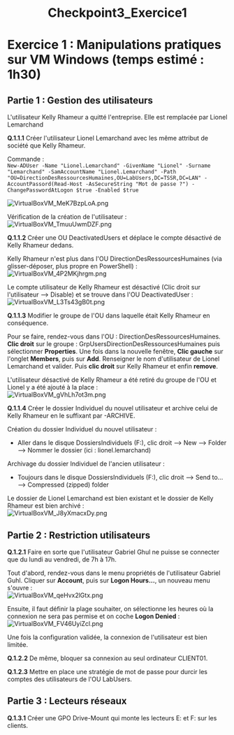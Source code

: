 <div align="center"><H1> Checkpoint3_Exercice1 </H1></div>

# Exercice 1 : Manipulations pratiques sur VM Windows (temps estimé : 1h30)

## Partie 1 : Gestion des utilisateurs
L'utilisateur Kelly Rhameur a quitté l'entreprise.
Elle est remplacée par Lionel Lemarchand

**Q.1.1.1** Créer l'utilisateur Lionel Lemarchand avec les même attribut de société que Kelly Rhameur.  

Commande :  
```New-ADUser -Name "Lionel.Lemarchand" -GivenName "Lionel" -Surname "Lemarchand" -SamAccountName "Lionel.Lemarchand" -Path "OU=DirectionDesRessourcesHumaines,OU=LabUsers,DC=TSSR,DC=LAN" -AccountPassord(Read-Host -AsSecureString "Mot de passe ?") -ChangePasswordAtLogon $true -Enabled $true```  

![VirtualBoxVM_MeK7BzpLoA.png](https://github.com/Skchaper/Checkpoint3/blob/main/Screens/EXO1/VirtualBoxVM_MeK7BzpLoA.png)  

Vérification de la création de l'utilisateur :
![VirtualBoxVM_TmuuUwmDZF.png](https://github.com/Skchaper/Checkpoint3/blob/main/Screens/EXO1/VirtualBoxVM_TmuuUwmDZF.png)

**Q.1.1.2** Créer une OU DeactivatedUsers et déplace le compte désactivé de Kelly Rhameur dedans.

Kelly Rhameur n'est plus dans l'OU DirectionDesRessourcesHumaines (via glisser-déposer, plus propre en PowerShell) :  
![VirtualBoxVM_4P2MKjhrgm.png](https://github.com/Skchaper/Checkpoint3/blob/main/Screens/EXO1/VirtualBoxVM_4P2MKjhrgm.png)

Le compte utilisateur de Kelly Rhameur est désactivé (Clic droit sur l'utilisateur --> Disable) et se trouve dans l'OU DeactivatedUser :  
![VirtualBoxVM_L3Ts43gB0t.png](https://github.com/Skchaper/Checkpoint3/blob/main/Screens/EXO1/VirtualBoxVM_L3Ts43gB0t.png)

**Q.1.1.3** Modifier le groupe de l'OU dans laquelle était Kelly Rhameur en conséquence.

Pour se faire, rendez-vous dans l'OU : DirectionDesRessourcesHumaines. **Clic droit** sur le groupe : GrpUsersDirectionDesRessourcesHumaines puis sélectionner **Properties**. Une fois dans la nouvelle fenêtre, **Clic gauche** sur l'onglet **Members**, puis sur **Add**. Renseigner le nom d'utilisateur de Lionel Lemarchand et valider. Puis **clic droit** sur Kelly Rhameur et enfin **remove**.

L'utilisateur désactivé de Kelly Rhameur a été retiré du groupe de l'OU et Lionel y a été ajouté à la place :  
![VirtualBoxVM_gVhLh7ot3m.png](https://github.com/Skchaper/Checkpoint3/blob/main/Screens/EXO1/VirtualBoxVM_gVhLh7ot3m.png)

**Q.1.1.4** Créer le dossier Individuel du nouvel utilisateur et archive celui de Kelly Rhameur en le suffixant par -ARCHIVE.

Création du dossier Individuel du nouvel utilisateur :  
- Aller dans le disque DossiersIndividuels (F:), clic droit --> New --> Folder --> Nommer le dossier (ici : lionel.lemarchand)  

Archivage du dossier Individuel de l'ancien utilisateur :  
- Toujours dans le disque DossiersIndividuels (F:), clic droit --> Send to... --> Compressed (zipped) folder  

Le dossier de Lionel Lemarchand est bien existant et le dossier de Kelly Rhameur est bien archivé :  
![VirtualBoxVM_J8yXmacxDy.png](https://github.com/Skchaper/Checkpoint3/blob/main/Screens/EXO1/VirtualBoxVM_J8yXmacxDy.png)


## Partie 2 : Restriction utilisateurs

**Q.1.2.1** Faire en sorte que l'utilisateur Gabriel Ghul ne puisse se connecter que du lundi au vendredi, de 7h à 17h.

Tout d'abord, rendez-vous dans le menu propriétés de l'utilisateur Gabriel Guhl. Cliquer sur **Account**, puis sur **Logon Hours...**, un nouveau menu s'ouvre :  
![VirtualBoxVM_qeHvx2lGtx.png](https://github.com/Skchaper/Checkpoint3/blob/main/Screens/EXO1/VirtualBoxVM_qeHvx2lGtx.png)

Ensuite, il faut définir la plage souhaiter, on sélectionne les heures où la connexion ne sera pas permise et on coche **Logon Denied** :  
![VirtualBoxVM_FV46UyiZcl.png](https://github.com/Skchaper/Checkpoint3/blob/main/Screens/EXO1/VirtualBoxVM_FV46UyiZcl.png)

Une fois la configuration validée, la connexion de l'utilisateur est bien limitée.


**Q.1.2.2** De même, bloquer sa connexion au seul ordinateur CLIENT01.

**Q.1.2.3** Mettre en place une stratégie de mot de passe pour durcir les comptes des utilisateurs de l'OU LabUsers.


## Partie 3 : Lecteurs réseaux

**Q.1.3.1** Créer une GPO Drive-Mount qui monte les lecteurs E: et F: sur les clients.

